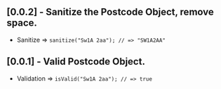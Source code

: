 ## [0.0.2] - Sanitize the Postcode Object, remove space.

* Sanitize => ```sanitize("Sw1A 2aa"); // => "SW1A2AA"```

## [0.0.1] - Valid Postcode Object.

* Validation => ```isValid("Sw1A 2aa"); // => true```
